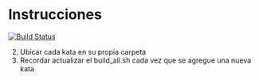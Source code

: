 # Instrucciones

[![Build Status](https://travis-ci.org/lalo73/eis.svg)](https://travis-ci.org/lalo73/eis)

2. Ubicar cada kata en su propia carpeta
3. Recordar actualizar el build_all.sh cada vez que se agregue una nueva kata
